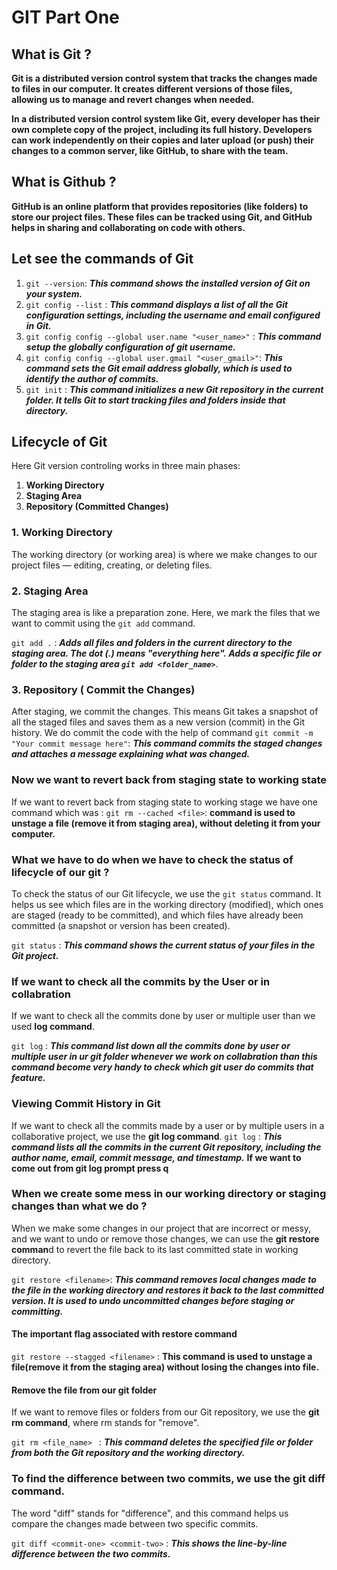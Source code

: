 # GIT Part One 

## What is Git ?
**Git is a distributed version control system that tracks the changes made to files in our computer. It creates different versions of those files, allowing us to manage and revert changes when needed.**

**In a distributed version control system like Git, every developer has their own complete copy of the project, including its full history. Developers can work independently on their copies and later upload (or push) their changes to a common server, like GitHub, to share with the team.** 

## What is Github ? 
**GitHub is an online platform that provides repositories (like folders) to store our project files. These files can be tracked using Git, and GitHub helps in sharing and collaborating on code with others.**

## Let see the commands of Git 
1. `git --version`: ***This command shows the installed version of Git on your system.***
2. `git config --list` : ***This command displays a list of all the Git configuration settings, including the username and email configured in Git.***
3. `git config config --global user.name "<user_name>"` : ***This command setup the globally configuration of git username.***
4. `git config config --global user.gmail "<user_gmail>"`: ***This command sets the Git email address globally, which is used to identify the author of commits.***
5. `git init` : ***This command initializes a new Git repository in the current folder. It tells Git to start tracking files and folders inside that directory.***

## Lifecycle of Git
 Here Git version controling works in three main phases:
 1. **Working Directory**
 2. **Staging Area**
 3. **Repository (Committed Changes)**

### 1. Working Directory
The working directory (or working area) is where we make changes to our project files — editing, creating, or deleting files.

### 2. Staging Area 
The staging area is like a preparation zone. Here, we mark the files that we want to commit using the `git add` command.

`git add .` : ***Adds all files and folders in the current directory to the staging area. The dot (.) means "everything here". Adds a specific file or folder to the staging area `git add <folder_name>`***.

### 3. Repository ( Commit the Changes)
After staging, we commit the changes. This means Git takes a snapshot of all the staged files and saves them as a new version (commit) in the Git history.
We do commit the code with the help of command
`git commit -m "Your commit message here"`: ***This command commits the staged changes and attaches a message explaining what was changed.***

### Now we want to revert back from staging state to working state 
If we want to revert back from staging state to working stage we have one command which was :
`git rm --cached <file>`: **command is used to unstage a file (remove it from staging area), without deleting it from your computer.** 

### What we have to do when we have to check the status of lifecycle of our git ?
To check the status of our Git lifecycle, we use the `git status` command. It helps us see which files are in the working directory (modified), which ones are staged (ready to be committed), and which files have already been committed (a snapshot or version has been created).

`git status` : ***This command shows the current status of your files in the Git project.***

### If we want to check all the commits by the User or in collabration 
If we want to check all the commits done by user or multiple user than we used **log command**.

`git log` : ***This command list down all the commits done by user or multiple user in ur git folder whenever we work on collabration than this command become very handy to check which git user do commits that feature.*** 

### Viewing Commit History in Git
If we want to check all the commits made by a user or by multiple users in a collaborative project, we use the **git log command**.
`git log` : ***This command lists all the commits in the current Git repository, including the author name, email, commit message, and timestamp.***
 **If we want to come out from git log prompt press q** 

### When we create some mess in our working directory or staging changes than what we do ? 
When we make some changes in our project that are incorrect or messy, and we want to undo or remove those changes, we can use the **git restore comman**d to revert the file back to its last committed state in working directory. 

`git restore <filename>`: ***This command removes local changes made to the file in the working directory and restores it back to the last committed version. It is used to undo uncommitted changes before staging or committing.*** 

#### The important flag associated with restore command 
`git restore --stagged <filename>` : **This command is used to unstage a file(remove it from the staging area) without losing the changes into file.** 

#### Remove the file from our git folder 
If we want to remove files or folders from our Git repository, we use the **git rm command**, where rm stands for "remove".

`git rm <file_name> ` : ***This command deletes the specified file or folder from both the Git repository and the working directory.*** 

### To find the difference between two commits, we use the git diff command.
The word "diff" stands for "difference", and this command helps us compare the changes made between two specific commits.

`git diff <commit-one> <commit-two>` : ***This shows the line-by-line difference between the two commits.*** 


















